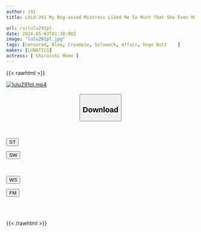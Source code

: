 ```yaml
---
author: j91
title: LULU-291 My Big-assed Mistress Liked Me So Much That She Even Moved Into The Next Room. She Gave Me 10 Types Of Teasing Blowjob Techniques, Made Me Addicted To Ejaculation, And Made Me Swallow Cum Deep In Her Throat. Momo Shiraishi

url: /v/lulu291pl
date: 2024-05-03T01:30:00Z
image: "lulu291pl.jpg"
tags: [Censored, Blow, Creampie, Solowork, Affair, Huge Butt	]
maker: [LUNATICS]
actress: [ Shiraishi Momo ]
---
```



{{< rawhtml >}}

<div class="video" data-videoid="wy798dLW9WHPxe">
    <a href="javascript:;">
        <img src="/v/lulu291pl/lulu291pl.jpg" width="WIDTH" height="HEIGHT" alt="lulu291pl.mp4" loading="lazy">
    </a>
</div>

<script type="text/javascript" src="https://j91.asia/asset/on-demand-st.js"></script>

<br>
  <link rel="stylesheet" href="https://j91.asia/asset/bs5.css">
  
  <center>
  <button class="btn btn-primary" type="button" data-bs-toggle="collapse" data-bs-target=".multi-collapse" aria-expanded="false" aria-controls="multiCollapseExample1 multiCollapseExample2"><h2>Download</h2></button></center>
</p>
<div class="row">
  <div class="col">
    <div class="collapse multi-collapse" id="multiCollapseExample1">
      <div class="card card-body">
	      	      <br>
<div class="buttons">  
<p><a href="https://streamtape.to/v/wy798dLW9WHPxe" target="_blank"><button class="btn-hover color-3"><i class="fa fa-download"></i> ST</button></a></p>
<p><a href="https://asnwish.com/ai2v9knl16qb" target="_blank"><button class="btn-hover color-2"><i class="fa fa-download"></i> SW</button></a></p></div>
    </div>
  </div>
</div>
  <div class="col">
    <div class="collapse multi-collapse" id="multiCollapseExample2">
      <div class="card card-body">
	      <br>
<div class="buttons">
<p><a href="javascript:;"><button class="btn-hover color-9"><i class="fa fa-download"></i> WS</button></a></p>
<p><a href="javascript:;"><button class="btn-hover color-8"><i class="fa fa-download"></i> FM</button></a></p></div>
<br><br>
      </div>
    </div>
  </div>
</div>

{{< /rawhtml >}}